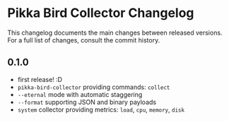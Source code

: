 # Pikka Bird Collector Changelog

This changelog documents the main changes between released versions.
For a full list of changes, consult the commit history.


## 0.1.0

- first release! :D
- `pikka-bird-collector` providing commands: `collect`
- `--eternal` mode with automatic staggering
- `--format` supporting JSON and binary payloads
- `system` collector providing metrics: `load`, `cpu`, `memory`, `disk`
